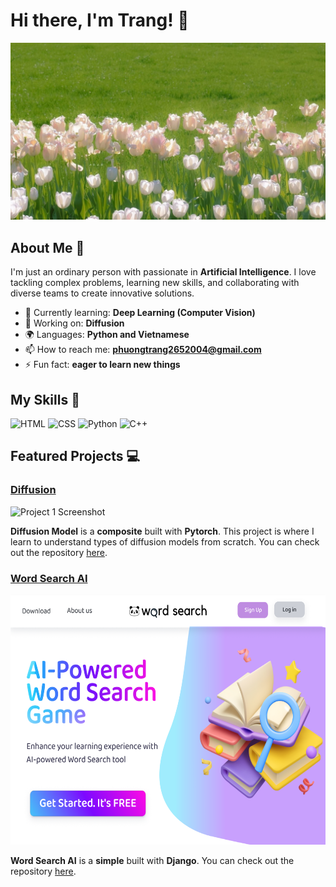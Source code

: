 # Hi there, I'm Trang! 👋

![Banner Image](/Images/tulips.jpg)

## About Me 🚀

I'm just an ordinary person with passionate in **Artificial Intelligence**. I love tackling complex problems, learning new skills, and collaborating with diverse teams to create innovative solutions.

- 🌱 Currently learning: **Deep Learning (Computer Vision)**
- 🔭 Working on: **Diffusion**
- 🌍 Languages: **Python and Vietnamese**
- 📫 How to reach me: **phuongtrang2652004@gmail.com**
- ⚡ Fun fact: **eager to learn new things**

## My Skills 🧠

![HTML](https://img.shields.io/badge/-HTML-E34F26?style=flat-square&logo=html5&logoColor=white)
![CSS](https://img.shields.io/badge/-CSS-1572B6?style=flat-square&logo=css3&logoColor=white)
![Python](https://img.shields.io/badge/Python-FFD43B?style=for-the-badge&logo=python&logoColor=blue)
![C++](https://img.shields.io/badge/C%2B%2B-00599C?style=for-the-badge&logo=c%2B%2B&logoColor=white)


<!-- *Replace the above skill badges with your own skills and expertise. To create more badges, use [checkout this repo](https://github.com/alexandresanlim/Badges4-README.md-Profile).* -->

## Featured Projects 💻

### [Diffusion](https://github.com/Page0526/diffusion_model)

![Project 1 Screenshot](/diffusion_model.avif)

**Diffusion Model** is a **composite** built with **Pytorch**. This project is where I learn to understand types of diffusion models from scratch. You can check out the repository [here](https://github.com/Page0526/diffusion_model).

### [Word Search AI](https://github.com/Page0526/word-search-AI)

<img src="/word_search.png" alt="Project 2 Screenshot" width="600" height="400">

**Word Search AI** is a **simple** built with **Django**. You can check out the repository [here](https://github.com/Page0526/word-search-AI).

<!--
## Get in Touch 📬

- **[Personal Website / Blog]**(your_website_or_blog_link)
- **[LinkedIn]**(your_linkedin_profile_link)
- **[Twitter]**(your_twitter_profile_link)
-->

